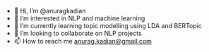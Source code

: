 - 👋 Hi, I’m @anuragkadian
- 👀 I’m interested in NLP and machine learning
- 🌱 I’m currently learning topic modelling using LDA and BERTopic
- 💞️ I’m looking to collaborate on NLP projects
- 📫 How to reach me anurag.kadian@gmail.com

<!---
anuragkadian/anuragkadian is a ✨ special ✨ repository because its `README.md` (this file) appears on your GitHub profile.
You can click the Preview link to take a look at your changes.
--->
